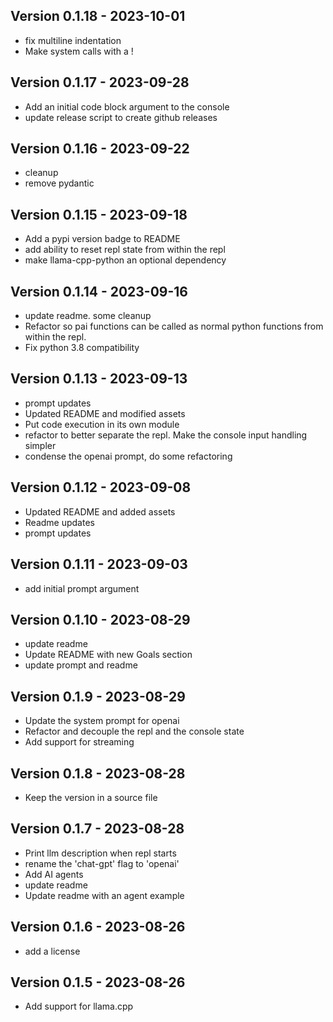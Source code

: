 ## Version 0.1.18 - 2023-10-01
- fix multiline indentation
- Make system calls with a !

## Version 0.1.17 - 2023-09-28
- Add an initial code block argument to the console
- update release script to create github releases

## Version 0.1.16 - 2023-09-22
- cleanup
- remove pydantic

## Version 0.1.15 - 2023-09-18
- Add a pypi version badge to README
- add ability to reset repl state from within the repl
- make llama-cpp-python an optional dependency

## Version 0.1.14 - 2023-09-16
- update readme. some cleanup
- Refactor so pai functions can be called as normal python functions from within the repl.
- Fix python 3.8 compatibility

## Version 0.1.13 - 2023-09-13
- prompt updates
- Updated README and modified assets
- Put code execution in its own module
- refactor to better separate the repl. Make the console input handling simpler
- condense the openai prompt, do some refactoring

## Version 0.1.12 - 2023-09-08
- Updated README and added assets
- Readme updates
- prompt updates

## Version 0.1.11 - 2023-09-03
- add initial prompt argument

## Version 0.1.10 - 2023-08-29
- update readme
- Update README with new Goals section
- update prompt and readme

## Version 0.1.9 - 2023-08-29
- Update the system prompt for openai
- Refactor and decouple the repl and the console state
- Add support for streaming

## Version 0.1.8 - 2023-08-28
- Keep the version in a source file

## Version 0.1.7 - 2023-08-28
- Print llm description when repl starts
- rename the 'chat-gpt' flag to 'openai'
- Add AI agents
- update readme
- Update readme with an agent example

## Version 0.1.6 - 2023-08-26
- add a license

## Version 0.1.5 - 2023-08-26
- Add support for llama.cpp
